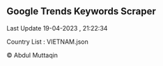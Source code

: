 

## Google Trends Keywords Scraper 
 
Last Update 19-04-2023 , 21:22:34

Country List :
VIETNAM.json



© Abdul Muttaqin 
